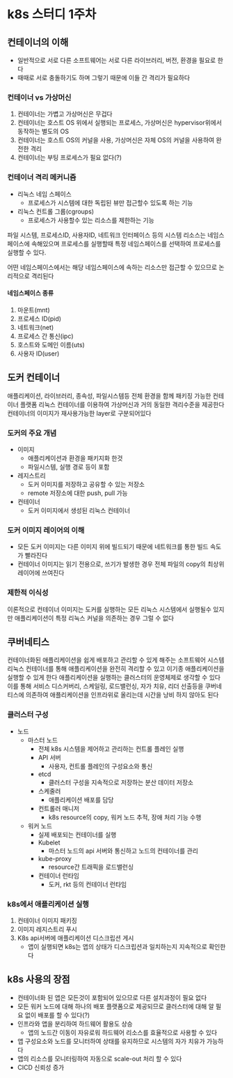 # k8s 스터디 1주차
## 컨테이너의 이해
* 일반적으로 서로 다른 소프트웨어는 서로 다른 라이브러리, 버전, 환경을 필요로 한다
* 때때로 서로 충돌하기도 하며 그렇기 때문에 이들 간 격리가 필요하다


### 컨테이너 vs 가상머신
1. 컨테이너는 가볍고 가상머신은 무겁다
2. 컨테이너는 호스트 OS 위에서 실행되는 프로세스, 가상머신은 hypervisor위에서 동작하는 별도의 OS
3. 컨테이너는 호스트 OS의 커널을 사용, 가상머신은 자체 OS의 커널을 사용하여 완전한 격리
4. 컨테이너는 부팅 프로세스가 필요 없다(?)

### 컨테이너 격리 메커니즘
* 리눅스 네임 스페이스
	* 프로세스가 시스템에 대한 독립된 뷰만 접근할수 있도록 하는 기능
* 리눅스 컨트롤 그룹(cgroups)
	* 프로세스가 사용할수 있는 리소스를 제한하는 기능

파일 시스템, 프로세스ID, 사용자ID, 네트워크 인터페이스 등의 시스템 리소스는 네임스페이스에 속해있으며 프로세스를 실행할때 특정 네임스페이스를 선택하여 프로세스를 실행할 수 있다.

어떤 네임스페이스에서는 해당 네임스페이스에 속하는 리소스만 접근할 수 있으므로 논리적으로 격리된다


#### 네임스페이스 종류
1. 마운트(mnt)
2. 프로세스 ID(pid)
3. 네트워크(net)
4. 프로세스 간 통신(ipc)
5. 호스트와 도메인 이름(uts)
6. 사용자 ID(user)


## 도커 컨테이너
애플리케이션, 라이브러리, 종속성, 파일시스템등 전체 환경을 함께 패키징 가능한 컨테이너 플랫폼
리눅스 컨테이너를 이용하여 가상머신과 거의 동일한 격리수준을 제공한다
컨테이너의 이미지가 재사용가능한 layer로 구분되어있다


### 도커의 주요 개념
* 이미지
	* 애플리케이션과 환경을 패키지화 한것
	* 파일시스템, 실행 경로 등이 포함
* 레지스트리
	* 도커 이미지를 저장하고 공유할 수 있는 저장소
	* remote 저장소에 대한 push, pull 가능
* 컨테이너
	* 도커 이미지에서 생성된 리눅스 컨테이너


### 도커 이미지 레이어의 이해
* 모든 도커 이미지는 다른 이미지 위에 빌드되기 때문에 네트워크를 통한 빌드 속도가 빨라진다
* 컨테이너 이미지는 읽기 전용으로, 쓰기가 발생한 경우 전체 파일의 copy의 최상위 레이어에 쓰여진다

### 제한적 이식성
 이론적으로 컨테이너 이미지는 도커를 실행하는 모든 리눅스 시스템에서 실행될수 있지만 애플리케이션이 특정 리눅스 커널을 의존하는 경우 그럴 수 없다



## 쿠버네티스
컨테이너화된 애플리케이션을 쉽게 배포하고 관리할 수 있게 해주는 소프트웨어 시스템
리눅스 컨테이너를 통해 애플리케이션을 완전히 격리할 수 있고 이기종 애플리케이션을 실행할 수 있게 한다
애플리케이션을 실행하는 클러스터의 운영체제로 생각할 수 있다
이를 통해 서비스 디스커버리, 스케일링, 로드밸런싱, 자가 치유, 리더 선출등을 쿠버네티스에 의존하여 애플리케이션을 인프라위로 올리는데 시간을 낭비 하지 않아도 된다

### 클러스터 구성
* 노드
	* 마스터 노드
		* 전체 k8s 시스템을 제어하고 관리하는 컨트롤 플레인 실행
		* API 서버
			* 사용자, 컨트롤 플레인의 구성요소와 통신 
		* etcd
			* 클러스터 구성을 지속적으로 저장하는 분산 데이터 저장소
		* 스케줄러
			* 애플리케이션 배포를 담당
		* 컨트롤러 매니저
			* k8s resource의 copy, 워커 노드 추적, 장애 처리 기능 수행
	* 워커 노드
		* 실제 배포되는 컨테이너를 실행
		* Kubelet
			* 마스터 노드의 api 서버와 통신하고 노드의 컨테이너를 관리
		* kube-proxy
			* resource간 트래픽을 로드밸런싱
		* 컨테이너 런타임
			* 도커, rkt 등의 컨테이너 런타임


### k8s에서 애플리케이션 실행
1. 컨테이너 이미지 패키징
2. 이미지 레지스트리 푸시
3. K8s api서버에 애플리케이션 디스크립션 게시
	* 앱이 실행되면 k8s는 앱의 상태가 디스크립션과 일치하는지 지속적으로 확인한다



## k8s 사용의 장점
* 컨테이너화 된 앱은 모든것이 포함되어 있으므로 다른 설치과정이 필요 없다
* 모든 워커 노드에 대해 하나의 배포 플랫폼으로 제공되므로 클러스터에 대해 알 필요 없이 배포를 할 수 있다(?)
* 인프라와 앱을 분리하여 하드웨어 활용도 상승
	* 앱의 노드간 이동이 자유로워 하드웨어 리소스를 효율적으로 사용할 수 있다
* 앱 구성요소와 노드를 모니터하여 상태를 유지하므로 시스템의 자가 치유가 가능하다
* 앱의 리소스를 모니터링하여 자동으로 scale-out 처리 할 수 있다
* CICD 신뢰성 증가

